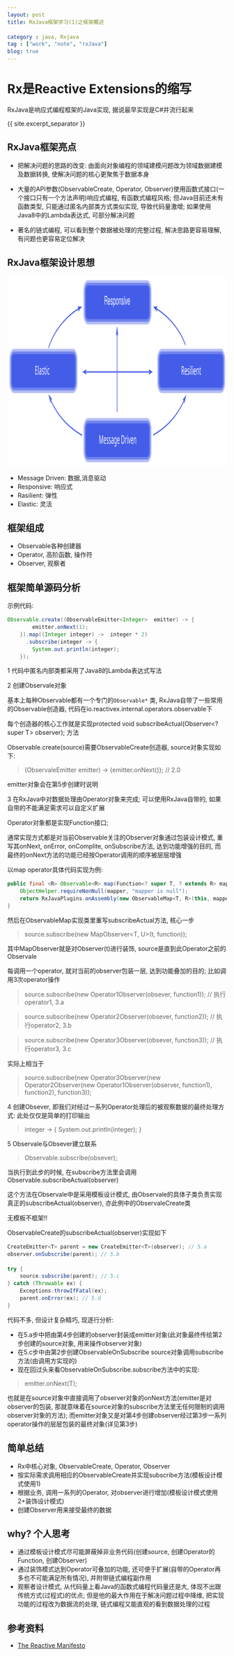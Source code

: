 ```yaml
---
layout: post
title: RxJava框架学习(1)之框架概述

category : java, Rxjava
tag : ["work", "note", "rxJava"]
blog: true
---
```


# Rx是Reactive Extensions的缩写
RxJava是响应式编程框架的Java实现, 据说最早实现是C#并流行起来

{{ site.excerpt_separator }}

## RxJava框架亮点
* 把解决问题的思路的改变: 由面向对象编程的领域建模问题改为领域数据建模及数据转换, 使解决问题的核心更聚焦于数据本身

* 大量的API参数(ObservableCreate, Operator, Observer)使用函数式接口(一个接口只有一个方法声明)响应式编程, 有函数式编程风格; 但Java目前还未有函数类型, 只能通过匿名内部类方式类似实现, 导致代码量激增; 如果使用Java8中的Lambda表达式, 可部分解决问题 

* 著名的链式编程, 可以看到整个数据被处理的完整过程, 解决思路更容易理解, 有问题也更容易定位解决

## RxJava框架设计思想
<img src="/assets/images/rxjava/reactive-traits.svg" width="800" height="435" alt="RxJava设计思想" />

* Message Driven: 数据,消息驱动
* Responsive: 响应式
* Rasilient: 弹性
* Elastic: 灵活


## 框架组成
* Observable各种创建器
* Operator, 高阶函数, 操作符
* Observer, 观察者

## 框架简单源码分析

示例代码: 

```java
Observable.create((ObservableEmitter<Integer>  emitter) -> {
        emitter.onNext(1);
    }).map((Integer integer) ->  integer * 2)
      .subscribe(integer -> {
        System.out.println(integer);
    });
```

1 代码中匿名内部类都采用了Java8的Lambda表达式写法

2 创建Observale对象

基本上每种Observable都有一个专门的`Observable*` 类, RxJava自带了一些常用的Observable创造器, 代码在io.reactivex.internal.operators.observable下

每个创造器的核心工作就是实现protected void subscribeActual(Observer<? super T> observer); 方法

Observable.create(source)需要ObservableCreate创造器, source对象实现如下:

> (ObservaleEmitter<Integer> emitter) -> {emitter.onNext()}; // 2.0

emitter对象会在第5步创建时说明

3 在RxJava中对数据处理由Operator对象来完成; 可以使用RxJava自带的, 如果自带的不能满足需求可以自定义扩展

Operator对象都是实现Function接口; 

通常实现方式都是对当前Observable关注的Observer对象通过包装设计模式, 重写其onNext, onError, onComplite, onSubscribe方法, 达到功能增强的目的,
而最终的onNext方法的功能已经按Operator调用的顺序被层层增强

以map operator具体代码实现为例:

```java
public final <R> Observable<R> map(Function<? super T, ? extends R> mapper) {
    ObjectHelper.requireNonNull(mapper, "mapper is null");
    return RxJavaPlugins.onAssembly(new ObservableMap<T, R>(this, mapper));
}
```

然后在ObservableMap实现类里重写subscribeActual方法, 核心一步
> source.subscribe(new MapObserver<T, U>(t, function));

其中MapObserver就是对Observer(t)进行装饰, source是直到此Operator之前的Observale

每调用一个operator, 就对当前的observer包装一层, 达到功能叠加的目的; 比如调用3次operator操作

> source.subscribe(new Operator1Observer(obsever, function1));   // 执行operator1, 3.a

> source.subscribe(new Operator2Observer(obsever, function2));   // 执行operator2, 3.b

> source.subscribe(new Operator3Observer(obsever, function3));   // 执行operator3, 3.c

实际上相当于
> source.subscribe(new Operator3Observer(new Operator2Observer(new Operator1Observer(observer, function1), function2), function3));

4 创建Obsever, 即我们对经过一系列Operator处理后的被观察数据的最终处理方式:
此处仅仅是简单的打印输出

> integer -> { System.out.println(integer); }

5 Observale与Obsever建立联系

> Observable.subscribe(obsever);

当执行到此步的时候, 在subscribe方法里会调用Observable.subscribeActual(observer)

这个方法在Observale中是采用模板设计模式, 由Observale的具体子类负责实现真正的subscribeActual(observer), 亦此例中的ObservaleCreate类

无模板不框架!!

ObservableCreate的subscribeActual(observer)实现如下

``` java
CreateEmitter<T> parent = new CreateEmitter<T>(observer); // 5.a
observer.onSubscribe(parent); // 5.b

try {   
    source.subscribe(parent); // 5.c
} catch (Throwable ex) {
    Exceptions.throwIfFatal(ex);
    parent.onError(ex); // 5.d
}       
```

代码不多, 但设计复杂精巧, 现逐行分析:

  * 在5.a步中把由第4步创建的observer封装成emitter对象(此对象最终传给第2步创建的source对象, 用来操作observer对象)
  * 在5.c步中由第2步创建ObservableOnSubscribe source对象调用subscribe方法(由调用方实现的)
  * 现在回过头来看ObservableOnSubscribe.subscribe方法中的实现:

> emitter.onNext(T);

 也就是在source对象中直接调用了observer对象的onNext方法(emitter是对observer的包装, 那就意味着在source对象的subscribe方法里无任何限制的调用observer对象的方法); 
 而emitter对象又是对第4步创建observer经过第3步一系列operator操作的层层包装的最终对象(详见第3步) 

## 简单总结
* Rx中核心对象, ObservableCreate, Operator, Observer
* 按实际需求调用相应的ObservableCreate并实现subscribe方法(模板设计模式使用1)
* 根据业务, 调用一系列的Operator, 对observer进行增加(模板设计模式使用2+装饰设计模式)
* 创建Observer用来接受最终的数据

## why? 个人思考
* 通过模板设计模式尽可能屏蔽掉非业务代码(创建source, 创建Operator的Function, 创建Observer)
* 通过装饰模式达到Operator可叠加的功能, 还可便于扩展(自带的Operator再多也不可能满足所有情况), 并附带链式编程副作用
* 观察者设计模式, 从代码量上看Java的函数式编程代码量还是大, 体现不出跟传统方式(过程式)的优点; 但是他的最大作用在于解决问题过程中降维, 把实现功能的过程改为数据流的处理, 链式编程又能直观的看到数据处理的过程

## 参考资料
* [The Reactive Manifesto](http://www.reactivemanifesto.org)

